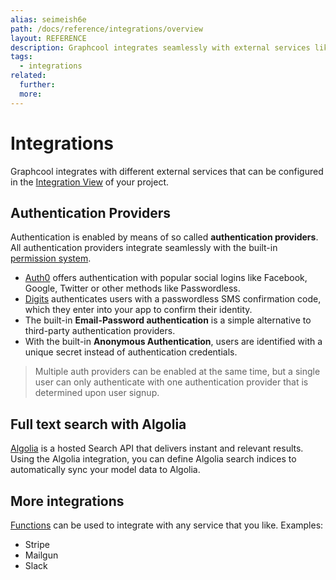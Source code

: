 ```yaml
---
alias: seimeish6e
path: /docs/reference/integrations/overview
layout: REFERENCE
description: Graphcool integrates seamlessly with external services like Auth0 and Algolia. For even more flexibility you can use mutation callbacks.
tags:
  - integrations
related:
  further:
  more:
---
```


# Integrations

Graphcool integrates with different external services that can be configured in the [Integration View]() of your project.

## Authentication Providers

Authentication is enabled by means of so called **authentication providers**. All authentication providers integrate seamlessly with the built-in [permission system](!alias-iegoo0heez).

* [Auth0](!alias-naed3eecie) offers authentication with popular social logins like Facebook, Google, Twitter or other methods like Passwordless.
* [Digits](!alias-emaig4uiki) authenticates users with a passwordless SMS confirmation code, which they enter into your app to confirm their identity.
* The built-in **Email-Password authentication** is a simple alternative to third-party authentication providers.
* With the built-in **Anonymous Authentication**, users are identified with a unique secret instead of authentication credentials.

> Multiple auth providers can be enabled at the same time, but a single user can only authenticate with one authentication provider that is determined upon user signup.

## Full text search with Algolia

[Algolia](!alias-emaig4uiki) is a hosted Search API that delivers instant and relevant results. Using the Algolia integration, you can define Algolia search indices to automatically sync your model data to Algolia.

## More integrations

[Functions]() can be used to integrate with any service that you like. Examples:

* Stripe
* Mailgun
* Slack
